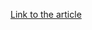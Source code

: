 [Link to the article](https://www.akamai.com/blog/security-research/vulnerability-scanning-IPv6-why-should-we-care)
